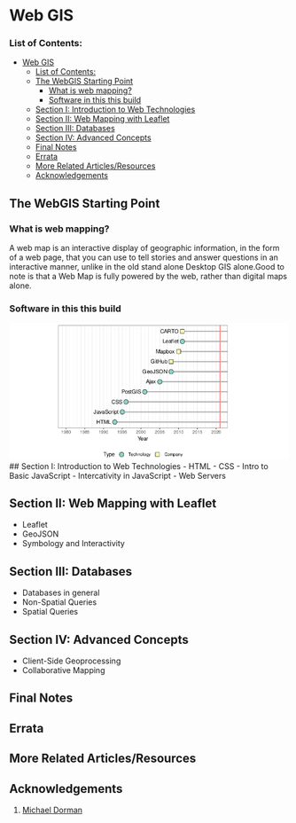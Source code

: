 # Web GIS
### List of Contents:
- [Web GIS](#web-gis)
    - [List of Contents:](#list-of-contents)
  - [The WebGIS Starting Point](#the-webgis-starting-point)
    - [What is web mapping?](#what-is-web-mapping)
    - [Software in this this build](#software-in-this-this-build)
  - [Section I: Introduction to Web Technologies](#section-i-introduction-to-web-technologies)
  - [Section II: Web Mapping with Leaflet](#section-ii-web-mapping-with-leaflet)
  - [Section III: Databases](#section-iii-databases)
  - [Section IV: Advanced Concepts](#section-iv-advanced-concepts)
  - [Final Notes](#final-notes)
  - [Errata](#errata)
  - [More Related Articles/Resources](#more-related-articlesresources)
  - [Acknowledgements](#acknowledgements)


## The WebGIS Starting Point
### What is web mapping?
A web map is an interactive display of geographic information, in the form of a web page, that you can use to tell stories and answer questions in an interactive manner, unlike in the old stand alone Desktop GIS alone.Good to note is that a Web Map is fully powered by the web, rather than digital maps alone.
  ### Software in this this build
  <img src = "https://github.com/OkomoJacob/webGIS/blob/main/3.assets/softwares.png">
## Section I: Introduction to Web Technologies
- HTML
- CSS
- Intro to Basic JavaScript
- Intercativity in JavaScript
- Web Servers 

## Section II: Web Mapping with Leaflet
- Leaflet
- GeoJSON
- Symbology and Interactivity
  
## Section III: Databases
  - Databases in general
  - Non-Spatial Queries
  - Spatial Queries

## Section IV: Advanced Concepts
- Client-Side Geoprocessing
- Collaborative Mapping



## Final Notes

## Errata

## More Related Articles/Resources


## Acknowledgements
1. [Michael Dorman](linkhere)
